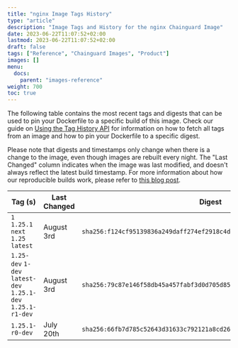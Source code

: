 ```yaml
---
title: "nginx Image Tags History"
type: "article"
description: "Image Tags and History for the nginx Chainguard Image"
date: 2023-06-22T11:07:52+02:00
lastmod: 2023-06-22T11:07:52+02:00
draft: false
tags: ["Reference", "Chainguard Images", "Product"]
images: []
menu:
  docs:
    parent: "images-reference"
weight: 700
toc: true
---
```


The following table contains the most recent tags and digests that can be used to pin your Dockerfile to a specific build of this image. Check our guide on [Using the Tag History API](/chainguard/chainguard-images/using-the-tag-history-api/) for information on how to fetch all tags from an image and how to pin your Dockerfile to a specific digest.

Please note that digests and timestamps only change when there is a change to the image, even though images are rebuilt every night. The "Last Changed" column indicates when the image was last modified, and doesn't always reflect the latest build timestamp. For more information about how our reproducible builds work, please refer to [this blog post](https://www.chainguard.dev/unchained/reproducing-chainguards-reproducible-image-builds).

| Tag (s)                                                       | Last Changed | Digest                                                                    |
|---------------------------------------------------------------|--------------|---------------------------------------------------------------------------|
|  `1` `1.25.1` `next` `1.25` `latest`                          | August 3rd   | `sha256:f124cf95139836a249daff274ef2918c4dd44266df0bc0b9631072eeb92dc2d8` |
|  `1.25-dev` `1-dev` `latest-dev` `1.25.1-dev` `1.25.1-r1-dev` | August 3rd   | `sha256:79c87e146f58db45a457fabf3d0d705d85c5c195a024f8de0112f59e00be815a` |
|  `1.25.1-r0-dev`                                              | July 20th    | `sha256:66fb7d785c52643d31633c792121a8cd26b153a0183f56a55e4ade707e963741` |
